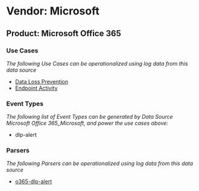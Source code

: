 Vendor: Microsoft
=================
Product: Microsoft Office 365
-----------------------------

### Use Cases

_The following Use Cases can be operationalized using log data from this data source_

* [Data Loss Prevention](../UseCases/usecase_data_loss_prevention.md)
* [Endpoint Activity](../UseCases/usecase_endpoint_activity.md)


### Event Types

_The following list of Event Types can be generated by Data Source Microsoft Office 365_Microsoft, and power the use cases above:_

- dlp-alert


### Parsers

_The following Parsers can be operationalized using log data from this data source_

* [o365-dlp-alert](../Parsers/parserContent_o365-dlp-alert.md)
